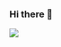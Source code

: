 ### Hi there 👋

<!--
**shivammaniharsahu/shivammaniharsahu** is a ✨ _special_ ✨ repository because its `README.md` (this file) appears on your GitHub profile.

Here are some ideas to get you started:

- 🔭 I’m currently working on ...
- 🌱 I’m currently learning ...
- 👯 I’m looking to collaborate on ...
- 🤔 I’m looking for help with ...
- 💬 Ask me about ...
- 📫 How to reach me: ...
- 😄 Pronouns: ...
- ⚡ Fun fact: ...
-->

<img src="https://github-readme-stats.vercel.app/api?username=shivammaniharsahu&&show_icons=true&title_color=EFD310&icon_color=EF1010&text_color=1ACFE0&bg_color=151515">
